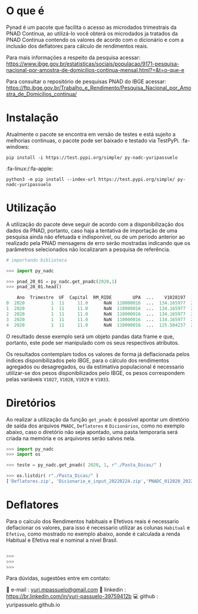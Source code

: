 # O que é
Pynad é um pacote que facilita o acesso as microdados trimestrais da PNAD Continua, ao utilizá-lo você obterá os microdados ja tratados da PNAD Continua contendo os valores de acordo com o dicionário e com a inclusão dos deflatores para cálculo de rendimentos reais.

Para mais informações a respeito da pesquisa acessar:
https://www.ibge.gov.br/estatisticas/sociais/populacao/9171-pesquisa-nacional-por-amostra-de-domicilios-continua-mensal.html?=&t=o-que-e

Para consultar o repositório de pesquisas PNAD do IBGE acessar:
https://ftp.ibge.gov.br/Trabalho_e_Rendimento/Pesquisa_Nacional_por_Amostra_de_Domicilios_continua/

# Instalação

Atualmente o pacote se encontra em versão de testes e está sujeito a melhorias continuas, o pacote pode ser baixado e testado via TestPyPi.
:fa-windows:
```
pip install -i https://test.pypi.org/simple/ py-nadc-yuripassuelo

```
:fa-linux:/:fa-apple:
```
python3 -m pip install --index-url https://test.pypi.org/simple/ py-nadc-yuripassuelo
```
# Utilização

A utilização do pacote deve seguir de acordo com a disponibilização dos dados da PNAD, portanto, caso haja a tentativa de importação de uma pesquisa ainda não efetuada e indisponível, ou de um período anterior ao realizado pela PNAD mensagens de erro serão mostradas indicando que os parâmetros selecionados não localizaram a pesquisa de referência.

```py
# importando biblioteca

>>> import py_nadc

>>> pnad_20_01 = py_nadc.get_pnadc(2020,1)
>>> pnad_20_01.head()

    Ano  Trimestre  UF  Capital  RM_RIDE        UPA  ...    V1028197    V1028198    V1028199  V1028200  Habitual   Efetivo
0  2020          1  11     11.0      NaN  110000016  ...  134.165977  247.795500  258.208202       0.0  1.123105  1.124706
1  2020          1  11     11.0      NaN  110000016  ...  134.165977  247.795500  258.208202       0.0  1.123105  1.124706
2  2020          1  11     11.0      NaN  110000016  ...  134.165977  247.795500  258.208202       0.0  1.123105  1.124706
3  2020          1  11     11.0      NaN  110000016  ...  134.165977  247.795500  258.208202       0.0  1.123105  1.124706
4  2020          1  11     11.0      NaN  110000016  ...  125.504237  227.923366  232.363250       0.0  1.123105  1.124706
```
O resultado desse exemplo será um objeto pandas data frame e que, portanto, este pode ser manipulado com os seus respectivos atributos.

Os resultados contemplam todos os valores de forma já deflacionada pelos índices disponibilizados pelo IBGE, para o cálculo dos rendimentos agregados ou desagregados, ou da estimativa populacional é necessario utilizar-se dos pesos disponibilizados pelo IBGE, os pesos correspondem pelas variáveis `V1027`, `V1028`, `V1029` e `V1033`.

# Diretórios

Ao realizar a utilização da função `get_pnadc` é possível apontar um diretório de saída dos arquivos `PNADC`, `Deflatores` e 	`Dicionários`, como no exemplo abaixo, caso o diretório não seja apontado, uma pasta temporaria será criada na memória e os arquivores serão salvos nela.

``` python
>>> import py_nadc
>>> import os

>>> teste = py_nadc.get_pnadc( 2020, 1, r"./Pasta_Dicas/" )

>>> os.listdir( r"./Pasta_Dicas/" )
['Deflatores.zip', 'Dicionario_e_input_20220224.zip','PNADC_012020_20220224.zip']

```

# Deflatores

Para o calculo dos Rendimentos habituais e Efetivos reais é necessario deflacionar os valores, para isso é necessario utilizar as colunas `Habitual` e `Efetivo`, como mostrado no exemplo abaixo, aonde é calculada a renda Habitual e Efetiva real e nominal a nível Brasil.

```python

>>>
>>>
>>>


```


Para dúvidas, sugestões entre em contato:

:email:  e-mail       : yuri.mpassuelo@gmail.com
:briefcase: linkedin : https://br.linkedin.com/in/yuri-passuelo-39759412b
:computer: github  : yuripassuelo.github.io